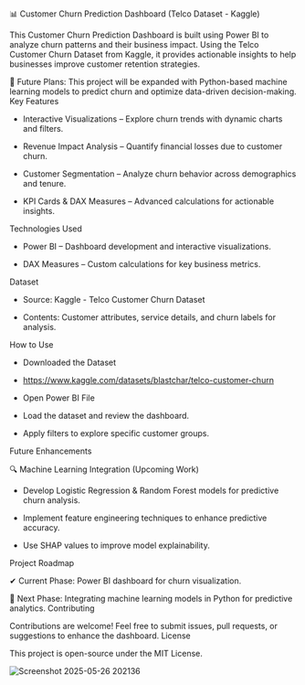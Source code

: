 📊 Customer Churn Prediction Dashboard (Telco Dataset - Kaggle) 

This Customer Churn Prediction Dashboard is built using Power BI to analyze churn patterns and their business impact. Using the Telco Customer Churn Dataset from Kaggle, it provides actionable insights to help businesses improve customer retention strategies.

🚀 Future Plans: This project will be expanded with Python-based machine learning models to predict churn and optimize data-driven decision-making.
Key Features

- Interactive Visualizations – Explore churn trends with dynamic charts and filters.
  
- Revenue Impact Analysis – Quantify financial losses due to customer churn.
  
- Customer Segmentation – Analyze churn behavior across demographics and tenure.
  
- KPI Cards & DAX Measures – Advanced calculations for actionable insights.
  
Technologies Used

- Power BI – Dashboard development and interactive visualizations.
  
- DAX Measures – Custom calculations for key business metrics.

Dataset

- Source: Kaggle - Telco Customer Churn Dataset
  
- Contents: Customer attributes, service details, and churn labels for analysis.

How to Use

- Downloaded the Dataset
  
- https://www.kaggle.com/datasets/blastchar/telco-customer-churn

- Open Power BI File
  
- Load the dataset and review the dashboard.
  
- Apply filters to explore specific customer groups.
  
Future Enhancements

🔍 Machine Learning Integration (Upcoming Work)

- Develop Logistic Regression & Random Forest models for predictive churn analysis.
  
- Implement feature engineering techniques to enhance predictive accuracy.
  
- Use SHAP values to improve model explainability.
  
Project Roadmap

✔ Current Phase: Power BI dashboard for churn visualization.

🚀 Next Phase: Integrating machine learning models in Python for predictive analytics.
Contributing

Contributions are welcome! Feel free to submit issues, pull requests, or suggestions to enhance the dashboard.
License

This project is open-source under the MIT License.

![Screenshot 2025-05-26 202136](https://github.com/user-attachments/assets/0df0f443-64a2-4d6d-9fd8-d98b416d9ee5)
